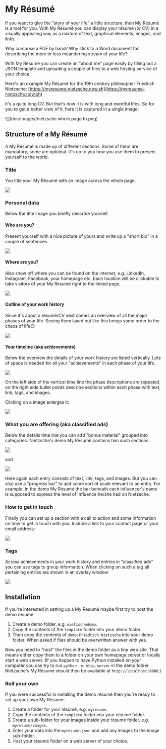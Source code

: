 # My Résumé
If you want to give the "story of your life" a little structure, then My Résumé is a tool for you. With My Résumé you can display your résumé (or CV) in a visually appealing way as a mixture of text, graphical elements, images, and links.

Why compose a PDF by hand? Why stick to a Word document for describing the more or less meandering stream of your life?

With My Résumé you can create an "about me" page easily by filling out a JSON template and uploading a couple of files to a web hosting service of your choice.

Here's an example My Résumé for the 19th century philosopher Friedrich Nietzsche: [https://myresume-nietzsche.now.sh](https://myresume-nietzsche.now.sh)

It's a quite long CV. But that's how it is with long and eventful lifes. So for you to get a better view of it, here it is captured in a single image:

![](doc/images/nietzsche whole page th.png)

## Structure of a My Résumé
A My Résumé is made up of different sections. Some of them are mandatory, some are optional. It's up to you how you use them to present yourself to the world.
### Title
You title your My Résumé with an image across the whole page.

![](doc/images/title.png)

### Personal data
Below the title image you briefly describe yourself.
#### Who are you?
Present yourself with a nice picture of yours and write up a "short bio" in a couple of sentences.

![](doc/images/personal1.png)

#### Where are you?
Also show off where you can be found on the internet, e.g. LinkedIn, Instagram, Facebook, your homepage etc. Each location will be clickable to take visitors of your My Résumé right to the linked page.

![](doc/images/personal2.png)

#### Outline of your work history
Since it's about a résumé/CV next comes an overview of all the major phases of your life. Seeing them layed out like this brings some order to the chaos of life😉

![](doc/images/workhistory.png)

#### Your timeline (aka achievements)
Below the overview the details of your work history are listed vertically. Lots of space is needed for all your "achievements" in each phase of your life.

![](doc/images/achievements.png)

On the left side of the vertical time line the phase descriptions are repeated, on the right side bullet points describe sections within each phase with text, link, tags, and images.

Clicking on a image enlarges it:

![](doc/images/zoomimage.png)


### What you are offering (aka classified ads)
Below the details time line you can add "bonus material" grouped into categories. Nietzsche's demo My Résumé contains two such sections:

![](doc/images/classifiedads1.png)

and

![](doc/images/classifiedads2.png)

Here again each entry consists of text, link, tags, and images. But you can also use a "progress bar" to add some sort of scale relevant to an entry. For example, in the demo My Résumé the bar beneath each influencer's name is supposed to express the level of influence he/she had on Nietzsche.

### How to get in touch
Finally you can set up a section with a call to action and some information on how to get in touch with you. Include a link to your contact page or your email address:

![](doc/images/contact.png)

### Tags
Across achievements in your work history and entries in "classified ads" you can use tags to group information. When clicking on such a tag all pertaining entries are shown in an overlay window:

![](doc/images/selecttag.png)

## Installation
If you're interested in setting up a My Résumé maybe first try to host the demo résumé:

1. Create a demo folder, e.g. `nietzschedemo`.
2. Copy the contents of the `template` folder into your demo folder.
3. Then copy the contents of `demo/Friedrich Nietzsche` into your demo folder. When asked if files should be overwritten answer with yes.

Now you need to "host" the files in the demo folder as a tiny web site. That means either copy them to a folder on your own homepage server or locally start a web server. (If you happen to have Python installed on your computer you can try to run `python -m http.server` in the demo folder. Nietzsche's My Résumé should then be available at `http://localhost:8000`.)

### Roll your own
If you were successful in installing the demo résumé then you're ready to set up your own My Résumé:

1. Create a folder for your résumé, e.g. `myresume`.
2. Copy the contents of the `template` folder into your résumé folder.
3. Create a sub-folder for your images inside your résumé folder, e.g. `myresume/images`.
4. Enter your data into the `myresume.json` and add any images to the image sub-folder.
5. Host your résumé folder on a web server of your choice.



